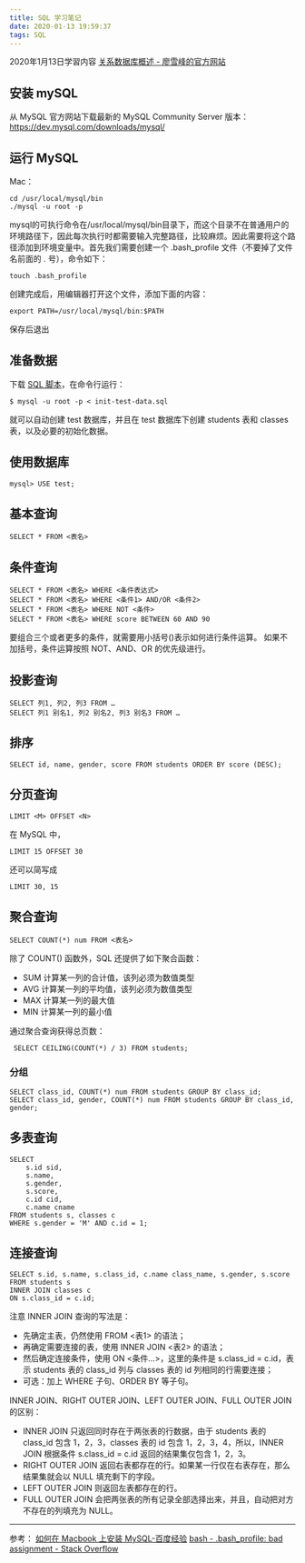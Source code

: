 ```yaml
---
title: SQL 学习笔记
date: 2020-01-13 19:59:37
tags: SQL
---
```

2020年1月13日学習内容
[关系数据库概述 - 廖雪峰的官方网站](https://www.liaoxuefeng.com/wiki/1177760294764384/1179613436834240)
## 安装 mySQL
从 MySQL 官方网站下载最新的 MySQL Community Server 版本：
https://dev.mysql.com/downloads/mysql/
## 运行 MySQL
Mac：
```
cd /usr/local/mysql/bin
./mysql -u root -p
```
mysql的可执行命令在/usr/local/mysql/bin目录下，而这个目录不在普通用户的环境路径下，因此每次执行时都需要输入完整路径，比较麻烦。因此需要将这个路径添加到环境变量中。首先我们需要创建一个 .bash_profile 文件（不要掉了文件名前面的 . 号），命令如下：
```
touch .bash_profile
```
创建完成后，用编辑器打开这个文件，添加下面的内容：
```
export PATH=/usr/local/mysql/bin:$PATH
```
保存后退出

## 准备数据
下载 [SQL 脚本](https://raw.githubusercontent.com/michaelliao/learn-sql/master/mysql/init-test-data.sql)，在命令行运行：
```
$ mysql -u root -p < init-test-data.sql
```
就可以自动创建 test 数据库，并且在 test 数据库下创建 students 表和
classes 表，以及必要的初始化数据。
## 使用数据库
```
mysql> USE test;
```

## 基本查询
```
SELECT * FROM <表名>
```
## 条件查询
```
SELECT * FROM <表名> WHERE <条件表达式>
SELECT * FROM <表名> WHERE <条件1> AND/OR <条件2>
SELECT * FROM <表名> WHERE NOT <条件>
SELECT * FROM <表名> WHERE score BETWEEN 60 AND 90
```
要组合三个或者更多的条件，就需要用小括号()表示如何进行条件运算。
如果不加括号，条件运算按照 NOT、AND、OR 的优先级进行。
## 投影查询
```
SELECT 列1, 列2, 列3 FROM …
SELECT 列1 别名1, 列2 别名2, 列3 别名3 FROM …
```
## 排序
```
SELECT id, name, gender, score FROM students ORDER BY score (DESC);
```
## 分页查询
```
LIMIT <M> OFFSET <N>
```
在 MySQL 中，
```
LIMIT 15 OFFSET 30
```
还可以简写成
```
LIMIT 30, 15
```
## 聚合查询
```
SELECT COUNT(*) num FROM <表名>
```
除了 COUNT() 函数外，SQL 还提供了如下聚合函数：
* SUM
计算某一列的合计值，该列必须为数值类型
* AVG
计算某一列的平均值，该列必须为数值类型
* MAX
计算某一列的最大值
* MIN
计算某一列的最小值

通过聚合查询获得总页数：
```
 SELECT CEILING(COUNT(*) / 3) FROM students;
```
### 分组
```
SELECT class_id, COUNT(*) num FROM students GROUP BY class_id;
SELECT class_id, gender, COUNT(*) num FROM students GROUP BY class_id, gender;
```
## 多表查询
```
SELECT
    s.id sid,
    s.name,
    s.gender,
    s.score,
    c.id cid,
    c.name cname
FROM students s, classes c
WHERE s.gender = 'M' AND c.id = 1;
```
## 连接查询
```
SELECT s.id, s.name, s.class_id, c.name class_name, s.gender, s.score
FROM students s
INNER JOIN classes c
ON s.class_id = c.id;
```
注意 INNER JOIN 查询的写法是：
* 先确定主表，仍然使用 FROM <表1> 的语法；
* 再确定需要连接的表，使用 INNER JOIN <表2> 的语法；
* 然后确定连接条件，使用 ON <条件…>，这里的条件是 s.class_id = c.id，表示 students 表的 class_id 列与 classes 表的 id 列相同的行需要连接；
* 可选：加上 WHERE 子句、ORDER BY 等子句。

INNER JOIN、RIGHT OUTER JOIN、LEFT OUTER JOIN、FULL OUTER JOIN 的区别：
* INNER JOIN 只返回同时存在于两张表的行数据，由于 students 表的 class_id 包含 1，2，3，classes 表的 id 包含 1，2，3，4，所以，INNER JOIN 根据条件 s.class_id = c.id 返回的结果集仅包含 1，2，3。
* RIGHT OUTER JOIN 返回右表都存在的行。如果某一行仅在右表存在，那么结果集就会以 NULL 填充剩下的字段。
* LEFT OUTER JOIN 则返回左表都存在的行。
* FULL OUTER JOIN 会把两张表的所有记录全部选择出来，并且，自动把对方不存在的列填充为 NULL。

---
参考：
[如何在 Macbook 上安装 MySQL-百度经验](https://jingyan.baidu.com/article/fa4125ac0e3c2928ac709204.html)
[bash - .bash_profile: bad assignment - Stack Overflow](https://stackoverflow.com/questions/51819285/bash-profile-bad-assignment)